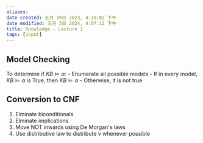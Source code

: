 ```yaml
---
aliases: 
date created: 五月 19日 2023, 4:19:02 下午
date modified: 三月 5日 2024, 4:07:12 下午
title: Knowledge - Lecture 1
tags: [input]
---
```


## Model Checking
To determine if $KB \models \alpha$:
	- Enumerate all possible models
	- If in every model, $KB \models \alpha$ is True, then $KB \models \alpha$
	- Otherwise, it is not true

## Conversion to CNF
1. Elminate biconditionals
2. Elminate implications
3. Move NOT inwards using De Morgan's laws
4. Use distributive law to distribute v whenever possible